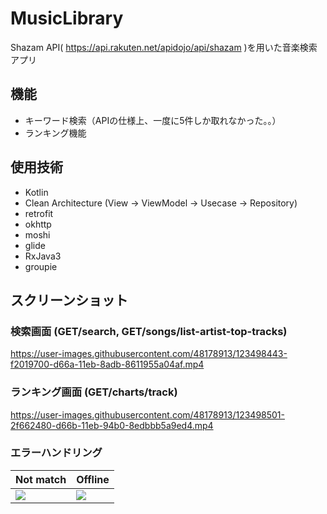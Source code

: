 # MusicLibrary
Shazam API( https://api.rakuten.net/apidojo/api/shazam )を用いた音楽検索アプリ

## 機能
- キーワード検索（APIの仕様上、一度に5件しか取れなかった。。）
- ランキング機能

## 使用技術
- Kotlin
- Clean Architecture (View → ViewModel → Usecase → Repository)
- retrofit
- okhttp
- moshi
- glide
- RxJava3
- groupie

## スクリーンショット
### 検索画面 (GET/search, GET/songs/list-artist-top-tracks)
https://user-images.githubusercontent.com/48178913/123498443-f2019700-d66a-11eb-8adb-8611955a04af.mp4

### ランキング画面 (GET/charts/track)
https://user-images.githubusercontent.com/48178913/123498501-2f662480-d66b-11eb-94b0-8edbbb5a9ed4.mp4

### エラーハンドリング
|  Not match  |  Offline  |
| ---- | ---- |
|  <img src="https://user-images.githubusercontent.com/48178913/123498591-de0a6500-d66b-11eb-9d0d-56063eef9777.gif" >  | <img src="https://user-images.githubusercontent.com/48178913/123498675-6b4db980-d66c-11eb-95c7-962089ef7204.gif">  |

